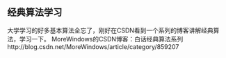 ## 经典算法学习

大学学习的好多基本算法全忘了，刚好在CSDN看到一个系列的博客讲解经典算法，学习一下。
MoreWindows的CSDN博客：白话经典算法系列http://blog.csdn.net/MoreWindows/article/category/859207
